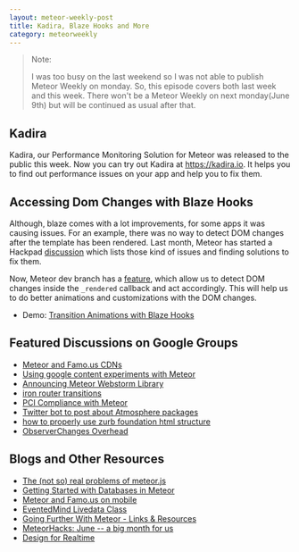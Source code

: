 ```yaml
---
layout: meteor-weekly-post
title: Kadira, Blaze Hooks and More
category: meteorweekly
---
```


> Note:
>
> I was too busy on the last weekend so I was not able to publish Meteor Weekly on monday. So, this episode covers both last week and this week. There won't be a Meteor Weekly on next monday(June 9th) but will be continued as usual after that.

## Kadira

Kadira, our Performance Monitoring Solution for Meteor was released to the public this week. Now you can try out Kadira at <https://kadira.io>. It helps you to find out performance issues on your app and help you to fix them.

## Accessing Dom Changes with Blaze Hooks

Although, blaze comes with a lot improvements, for some apps it was causing issues. For an example, there was no way to detect DOM changes after the template has been rendered. Last month, Meteor has started a Hackpad [discussion](https://meteor.hackpad.com/Blaze-Proposals-for-v0.2-hsd54WPJmDV) which lists those kind of issues and finding solutions to fix them.

Now, Meteor dev branch has a [feature](http://goo.gl/bMHwq7), which allow us to detect DOM changes inside the `_rendered` callback and act accordingly. This will help us to do better animations and customizations with the DOM changes.

* Demo: [Transition Animations with Blaze Hooks](http://goo.gl/Hre8ev)

## Featured Discussions on Google Groups

* [Meteor and Famo.us CDNs](https://groups.google.com/forum/#!topic/meteor-talk/DIwkRASNrCM)
* [Using google content experiments with Meteor](https://groups.google.com/forum/#!topic/meteor-talk/59kMvw7pfWU)
* [Announcing Meteor Webstorm Library](https://groups.google.com/forum/#!topic/meteor-talk/ShJ4LYlXuK4)
* [iron router transitions](https://groups.google.com/forum/#!topic/meteor-talk/PYq8vWIz3UU)
* [PCI Compliance with Meteor](https://groups.google.com/forum/#!topic/meteor-talk/mkcBA_-yoj8)
* [Twitter bot to post about Atmosphere packages](https://groups.google.com/forum/#!topic/meteor-talk/2Qo71D3iKio)
* [how to properly use zurb foundation html structure](https://groups.google.com/forum/#!topic/meteor-talk/hPSTvrHa-o8)
* [ObserverChanges Overhead](https://groups.google.com/forum/#!topic/meteor-core/s3qoBF1w99k)

## Blogs and Other Resources

* [The (not so) real problems of meteor.js](http://differential.io/blog/the-not-so-real-problems-of-meteorjs)
* [Getting Started with Databases in Meteor](http://meteortips.com/mongodb-database-tutorial/)
* [Meteor and Famo.us on mobile](https://www.meteor.com/blog/2014/06/03/meteor-famous-mobile)
* [EventedMind Livedata Class](https://www.eventedmind.com/classes/livedata/introducing-the-livedata-class)
* [Going Further With Meteor - Links & Resources](https://www.discovermeteor.com/blog/going-further-with-meteor-links-resources/)
* [MeteorHacks: June -- a big month for us](http://meteorhacks.com/june-a-big-month-for-us.html)
* [Design for Realtime](http://blog.percolatestudio.com/design/design-for-realtime/?utm_content=buffere92ae&utm_medium=social&utm_source=twitter.com&utm_campaign=buffer)
